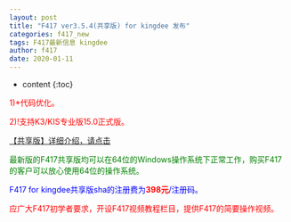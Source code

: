 ```yaml
---
layout: post
title: "F417 ver3.5.4(共享版) for kingdee 发布"
categories: f417_new
tags: F417最新信息 kingdee
author: f417
date: 2020-01-11
---
```


* content
{:toc}



<p><font color="red">1)*代码优化。</font></p>

<p><font color="red">2)!支持K3/KIS专业版15.0正式版。</font></p>


[【共享版】详细介绍，请点击](/blog/f417_kd_share)

<p><font color="green">最新版的F417共享版均可以在64位的Windows操作系统下正常工作，购买F417的客户可以放心使用64位的操作系统。</font></p>

<p><font color="blue">F417 for kingdee共享版sha的注册费为<font color="red"><b>398元</b></font>/注册码。</font></p>

<p><font color="red">应广大F417初学者要求，开设F417视频教程栏目，提供F417的简要操作视频。</font></p>
